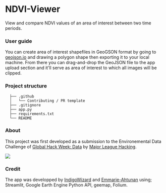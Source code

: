 # NDVI-Viewer

View and compare NDVI values of an area of interest between two time periods.

### User guide

You can create area of interest shapefiles in GeoGSON format by going to [geojson.io](geojson.io) and drawing a polygon shape then exporting it to your local machine. From there you can drag-and-drop the GeoJSON file to the app upload section and it'll serve as area of interest to which all images will be clipped.

### Project structure

```
  ├── .github
  │   └── Contributing / PR template
  ├── .gitignore
  ├── app.py
  ├── requirements.txt
  └── README
```


### About

This project was first developed as a submission to the Environemental Data Challenge of [Global Hack Week: Data](https://ghw.mlh.io/) by [Major League Hacking](https://github.com/MLH). 

![](https://www.pixenli.com/image/Hn1xkB-6)

### Credit

The app was developped by [IndigoWizard](https://github.com/IndigoWizard) and [Emmarie-Ahtunan](https://github.com/Emmarie-Ahtunan) using; Streamlit, Google Earth Engine Python API, geemap, Folium.
